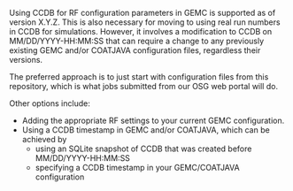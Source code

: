 Using CCDB for RF configuration parameters in GEMC is supported as of version X.Y.Z.   This is also necessary for moving to using real run numbers in CCDB for simulations.  However, it involves a modification to CCDB on MM/DD/YYYY-HH:MM:SS that can require a change to any previously existing GEMC and/or COATJAVA configuration files, regardless their versions.

The preferred approach is to just start with configuration files from this repository, which is what jobs submitted from our OSG web portal will do.

Other options include:
* Adding the appropriate RF settings to your current GEMC configuration.
* Using a CCDB timestamp in GEMC and/or COATJAVA, which can be achieved by
  * using an SQLite snapshot of CCDB that was created before MM/DD/YYYY-HH:MM:SS
  * specifying a CCDB timestamp in your GEMC/COATJAVA configuration

